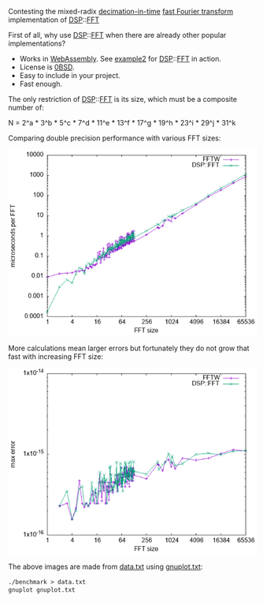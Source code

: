 Contesting the mixed-radix [decimation-in-time](https://en.wikipedia.org/wiki/Cooley%E2%80%93Tukey_FFT_algorithm) [fast Fourier transform](https://en.wikipedia.org/wiki/Fast_Fourier_transform) implementation of [DSP](https://github.com/aicodix/dsp)::[FFT](https://github.com/aicodix/dsp/blob/master/fft.hh)

First of all, why use [DSP](https://github.com/aicodix/dsp)::[FFT](https://github.com/aicodix/dsp/blob/master/fft.hh) when there are already other popular implementations?

* Works in [WebAssembly](https://en.wikipedia.org/wiki/WebAssembly). See [example2](https://www.aicodix.de/example2/) for [DSP](https://github.com/aicodix/dsp)::[FFT](https://github.com/aicodix/dsp/blob/master/fft.hh) in action.
* License is [0BSD](https://landley.net/toybox/license.html).
* Easy to include in your project.
* Fast enough.

The only restriction of [DSP](https://github.com/aicodix/dsp)::[FFT](https://github.com/aicodix/dsp/blob/master/fft.hh) is its size, which must be a composite number of:

N = 2^a * 3^b * 5^c * 7^d * 11^e * 13^f * 17^g * 19^h * 23^i * 29^j * 31^k

Comparing double precision performance with various FFT sizes:

![speed.png](speed.png)

More calculations mean larger errors but fortunately they do not grow that fast with increasing FFT size:

![error.png](error.png)

The above images are made from [data.txt](data.txt) using [gnuplot.txt](gnuplot.txt):

```
./benchmark > data.txt
gnuplot gnuplot.txt
```

